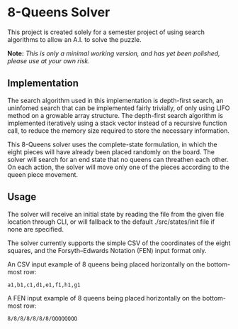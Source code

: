 # 8-Queens Solver
This project is created solely for a semester project of using search algorithms to allow an A.I. to solve the puzzle.

**Note:** _This is only a minimal working version, and has yet been polished, please use at your own risk._

## Implementation
The search algorithm used in this implementation is depth-first search, an uninfomed search that can be implemented fairly trivially, of only using LIFO method on a growable array structure. The depth-first search algorithm is implemented iteratively using a stack vector instead of a recursive function call, to reduce the memory size required to store the necessary information.

This 8-Queens solver uses the complete-state formulation, in which the eight pieces will have already been placed randomly on the board. The solver will search for an end state that no queens can threathen each other. On each action, the solver will move only one of the pieces according to the queen piece movement.

## Usage
The solver will receive an initial state by reading the file from the given file location through CLI, or will fallback to the default ./src/states/init file if none are specified.

The solver currently supports the simple CSV of the coordinates of the eight squares, and the Forsyth–Edwards Notation (FEN) input format only.

An CSV input example of 8 queens being placed horizontally on the bottom-most row:
```
a1,b1,c1,d1,e1,f1,h1,g1
```
A FEN input example of 8 queens being placed horizontally on the bottom-most row:
```
8/8/8/8/8/8/8/QQQQQQQQ
```